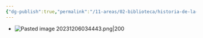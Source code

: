 ```yaml
---
{"dg-publish":true,"permalink":"/11-areas/02-biblioteca/historia-de-la-corrupcion-en-el-peru/","noteIcon":""}
---
```


- ![Pasted image 20231206034443.png|200](/img/user/02%20Image/Pasted%20image%2020231206034443.png)